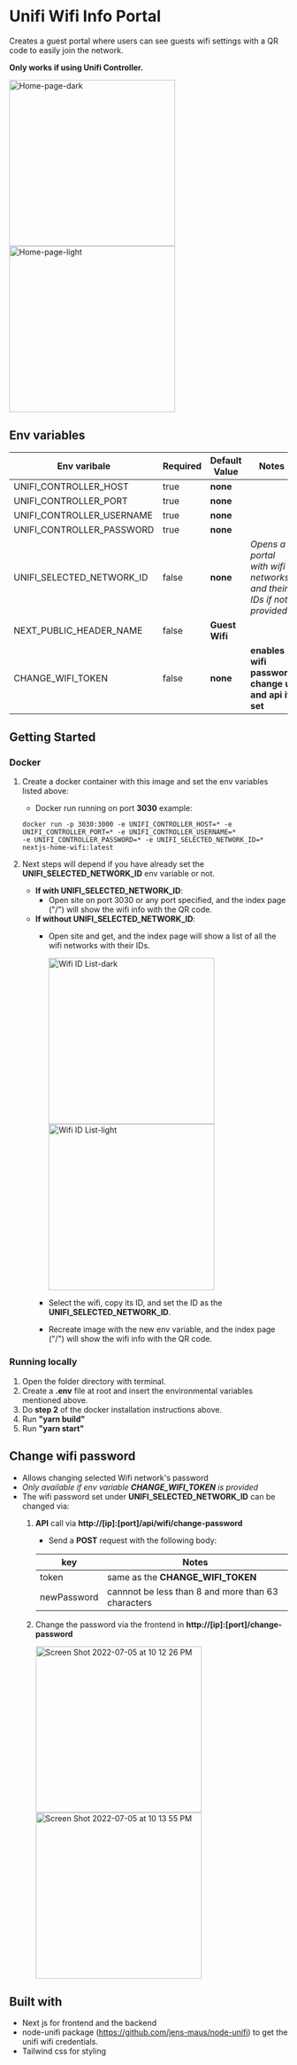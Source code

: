 # Unifi Wifi Info Portal
Creates a guest portal where users can see guests wifi settings with a QR code to easily join the network. 

**Only works if using Unifi Controller.**

<img width="300" alt="Home-page-dark" src="https://user-images.githubusercontent.com/85386859/177271538-2034b43e-d491-4e78-a39d-fefa495bd0ca.png">              <img width="300" alt="Home-page-light" src="https://user-images.githubusercontent.com/85386859/177274460-f8f807e8-2b66-4917-b890-c2f3f37a7434.png">

## Env variables 
  | Env varibale  | Required | Default Value | Notes
  | ------------- | ------------- | ------------- | ------------- |
  | UNIFI_CONTROLLER_HOST  | true  | **none** | 
  | UNIFI_CONTROLLER_PORT  | true  | **none** |
  | UNIFI_CONTROLLER_USERNAME  | true  | **none** |
  | UNIFI_CONTROLLER_PASSWORD  | true  | **none** |
  | UNIFI_SELECTED_NETWORK_ID  | false  | **none** | *Opens a portal with wifi networks and their IDs if not provided*
  | NEXT_PUBLIC_HEADER_NAME  | false  | **Guest Wifi** | 
  | CHANGE_WIFI_TOKEN | false | **none** | **enables wifi password change ui and api if set**

## Getting Started

### Docker
1. Create a docker container with this image and set the env variables listed above: 
      * Docker run running on port **3030** example:
      ~~~~
      docker run -p 3030:3000 -e UNIFI_CONTROLLER_HOST=* -e UNIFI_CONTROLLER_PORT=* -e UNIFI_CONTROLLER_USERNAME=* 
      -e UNIFI_CONTROLLER_PASSWORD=* -e UNIFI_SELECTED_NETWORK_ID=* nextjs-home-wifi:latest
      ~~~~
      
2. Next steps will depend if you have already set the **UNIFI_SELECTED_NETWORK_ID** env variable or not.
    * **If with UNIFI_SELECTED_NETWORK_ID**: 
        * Open site on port 3030 or any port specified, and the index page ("/") will show the wifi info with the QR code.
    * **If without UNIFI_SELECTED_NETWORK_ID**: 
        * Open site and get, and the index page will show a list of all the wifi networks with their IDs.
        
          <img width="300" alt="Wifi ID List-dark" src="https://user-images.githubusercontent.com/85386859/177272225-e94074e5-5520-48f1-b814-75cf95136899.png"><img width="300" alt="Wifi ID List-light" src="https://user-images.githubusercontent.com/85386859/177274444-aef078a3-1676-4b92-a908-9c46f21f669b.png">


        * Select the wifi, copy its ID, and set the ID as the **UNIFI_SELECTED_NETWORK_ID**.
        * Recreate image with the new env variable, and the index page ("/") will show the wifi info with the QR code.
     
### Running locally 
1. Open the folder directory with terminal.
2. Create a **.env** file at root and insert the environmental variables mentioned above.
3. Do **step 2** of the docker installation instructions above.
4. Run **"yarn build"**
5. Run **"yarn start"**

## Change wifi password 
  * Allows changing selected Wifi network's password
  * *Only available if env variable **CHANGE_WIFI_TOKEN** is provided*
  * The wifi password set under **UNIFI_SELECTED_NETWORK_ID** can be changed via: 
    1. **API** call via **http://[ip]:[port]/api/wifi/change-password**
        * Send a **POST** request with the following body: 
      
      
         | key           |  Notes        |
         | ------------- | ------------- |
         | token         | same as the **CHANGE_WIFI_TOKEN**  |
         | newPassword   | cannnot be less than 8 and more than 63 characters
   
    2. Change the password via the frontend in **http://[ip]:[port]/change-password**
           
        <img width="300" alt="Screen Shot 2022-07-05 at 10 12 26 PM" src="https://user-images.githubusercontent.com/85386859/177348233-fe5bd915-8a38-48d5-b8a2-4cac053882ff.png"> <img width="300" alt="Screen Shot 2022-07-05 at 10 13 55 PM" src="https://user-images.githubusercontent.com/85386859/177348544-f726a7eb-25ea-4c00-89a8-3e1ba77ea703.png">

## Built with
  *  Next js for frontend and the backend
  *  node-unifi package (https://github.com/jens-maus/node-unifi) to get the unifi wifi credentials.
  * Tailwind css for styling

          

